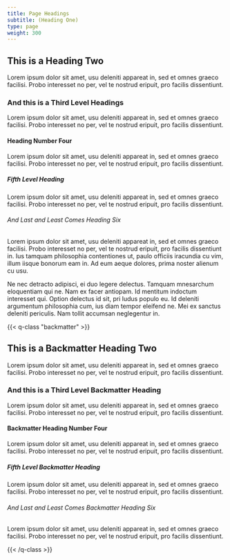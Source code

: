```yaml
---
title: Page Headings
subtitle: (Heading One)
type: page
weight: 300
---
```


## This is a Heading Two

Lorem ipsum dolor sit amet, usu deleniti appareat in, sed et omnes graeco facilisi. Probo interesset no per, vel te nostrud eripuit, pro facilis dissentiunt. 

### And this is a Third Level Headings

Lorem ipsum dolor sit amet, usu deleniti appareat in, sed et omnes graeco facilisi. Probo interesset no per, vel te nostrud eripuit, pro facilis dissentiunt. 

#### Heading Number Four

Lorem ipsum dolor sit amet, usu deleniti appareat in, sed et omnes graeco facilisi. Probo interesset no per, vel te nostrud eripuit, pro facilis dissentiunt. 

##### Fifth Level Heading

Lorem ipsum dolor sit amet, usu deleniti appareat in, sed et omnes graeco facilisi. Probo interesset no per, vel te nostrud eripuit, pro facilis dissentiunt. 

###### And Last and Least Comes Heading Six

Lorem ipsum dolor sit amet, usu deleniti appareat in, sed et omnes graeco facilisi. Probo interesset no per, vel te nostrud eripuit, pro facilis dissentiunt in. Ius tamquam philosophia contentiones ut, paulo officiis iracundia cu vim, illum iisque bonorum eam in. Ad eum aeque dolores, prima noster alienum cu usu. 

Ne nec detracto adipisci, ei duo legere delectus. Tamquam mnesarchum eloquentiam qui ne. Nam ex facer antiopam. Id mentitum indoctum interesset qui. Option delectus id sit, pri ludus populo eu. Id deleniti argumentum philosophia cum, ius diam tempor eleifend ne. Mei ex sanctus deleniti periculis. Nam tollit accumsan neglegentur in.


{{< q-class "backmatter" >}}

## This is a Backmatter Heading Two

Lorem ipsum dolor sit amet, usu deleniti appareat in, sed et omnes graeco facilisi. Probo interesset no per, vel te nostrud eripuit, pro facilis dissentiunt. 

### And this is a Third Level Backmatter Heading

Lorem ipsum dolor sit amet, usu deleniti appareat in, sed et omnes graeco facilisi. Probo interesset no per, vel te nostrud eripuit, pro facilis dissentiunt. 

#### Backmatter Heading Number Four

Lorem ipsum dolor sit amet, usu deleniti appareat in, sed et omnes graeco facilisi. Probo interesset no per, vel te nostrud eripuit, pro facilis dissentiunt. 

##### Fifth Level Backmatter Heading

Lorem ipsum dolor sit amet, usu deleniti appareat in, sed et omnes graeco facilisi. Probo interesset no per, vel te nostrud eripuit, pro facilis dissentiunt. 

###### And Last and Least Comes Backmatter Heading Six

Lorem ipsum dolor sit amet, usu deleniti appareat in, sed et omnes graeco facilisi. Probo interesset no per, vel te nostrud eripuit, pro facilis dissentiunt.

{{< /q-class >}}
